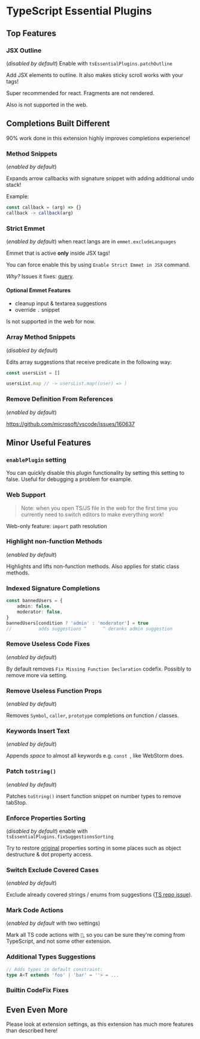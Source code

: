 # TypeScript Essential Plugins

## Top Features

### JSX Outline

(*disabled by default*) Enable with `tsEssentialPlugins.patchOutline`

Add JSX elements to outline. It also makes sticky scroll works with your tags!

Super recommended for react. Fragments are not rendered.

Also is not supported in the web.

## **Completions Built Different**

90% work done in this extension highly improves completions experience!

### Method Snippets

(*enabled by default*)

Expands arrow callbacks with signature snippet with adding additional undo stack!

Example:

```ts
const callback = (arg) => {}
callback -> callback(arg)
```

### Strict Emmet

(*enabled by default*) when react langs are in `emmet.excludeLanguages`

Emmet that is active **only** inside JSX tags!

You can force enable this by using `Enable Strict Emmet in JSX` command.

*Why?* Issues it fixes: [query](https://github.com/microsoft/vscode/issues?q=sort%3Aupdated-desc+51537+150671+142978+119736).

#### Optional Emmet Features

- cleanup input & textarea suggestions
- override `.` snippet

Is not supported in the web for now.

### Array Method Snippets

(*disabled by default*)

Edits array suggestions that receive predicate in the following way:

```ts
const usersList = []

usersList.map // -> usersList.map((user) => )
```

### Remove Definition From References

(*enabled by default*)

<https://github.com/microsoft/vscode/issues/160637>

## Minor Useful Features

### `enablePlugin` setting

You can quickly disable this plugin functionality by setting this setting to false. Useful for debugging a problem for example.

### Web Support

> Note: when you open TS/JS file in the web for the first time you currently need to switch editors to make everything work!

Web-only feature: `import` path resolution

### Highlight non-function Methods

(*enabled by default*)

Highlights and lifts non-function methods. Also applies for static class methods.

### Indexed Signature Completions

```ts
const bannedUsers = {
    admin: false,
    moderator: false,
}
bannedUsers[condition ? 'admin' : 'moderator'] = true
//          adds suggestions ^      ^ deranks admin suggestion
```

### Remove Useless Code Fixes

(*enabled by default*)

By default removes `Fix Missing Function Declaration` codefix. Possibly to remove more via setting.

### Remove Useless Function Props

(*enabled by default*)

Removes `Symbol`, `caller`, `prototype` completions on function / classes.

### Keywords Insert Text

(*enabled by default*)

Appends *space* to almost all keywords e.g. `const `, like WebStorm does.

### Patch `toString()`

(*enabled by default*)

Patches `toString()` insert function snippet on number types to remove tabStop.

### Enforce Properties Sorting

(*disabled by default*) enable with `tsEssentialPlugins.fixSuggestionsSorting`

Try to restore [original](https://github.com/microsoft/TypeScript/issues/49012) properties sorting in some places such as object destructure & dot property access.

### Switch Exclude Covered Cases

(*enabled by default*)

Exclude already covered strings / enums from suggestions ([TS repo issue](https://github.com/microsoft/TypeScript/issues/13711)).

### Mark Code Actions

(*enabled by default* with two settings)

Mark all TS code actions with `🔵`, so you can be sure they're coming from TypeScript, and not some other extension.

### Additional Types Suggestions

```ts
// Adds types in default constraint:
type A<T extends 'foo' | 'bar' = ''> = ...
```

### Builtin CodeFix Fixes

## Even Even More

Please look at extension settings, as this extension has much more features than described here!
